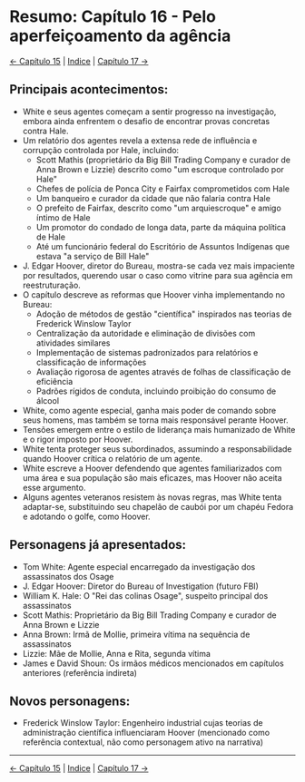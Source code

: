 # Resumo: Capítulo 16 - Pelo aperfeiçoamento da agência

[← Capítulo 15](assassinos_da_lua_das_flores_chapter_15_resumo.md) | [Indice](README.md) | [Capítulo 17 →](assassinos_da_lua_das_flores_chapter_17_resumo.md)

## Principais acontecimentos:
- White e seus agentes começam a sentir progresso na investigação, embora ainda enfrentem o desafio de encontrar provas concretas contra Hale.
- Um relatório dos agentes revela a extensa rede de influência e corrupção controlada por Hale, incluindo:
  - Scott Mathis (proprietário da Big Bill Trading Company e curador de Anna Brown e Lizzie) descrito como "um escroque controlado por Hale"
  - Chefes de polícia de Ponca City e Fairfax comprometidos com Hale
  - Um banqueiro e curador da cidade que não falaria contra Hale
  - O prefeito de Fairfax, descrito como "um arquiescroque" e amigo íntimo de Hale
  - Um promotor do condado de longa data, parte da máquina política de Hale
  - Até um funcionário federal do Escritório de Assuntos Indígenas que estava "a serviço de Bill Hale"
- J. Edgar Hoover, diretor do Bureau, mostra-se cada vez mais impaciente por resultados, querendo usar o caso como vitrine para sua agência em reestruturação.
- O capítulo descreve as reformas que Hoover vinha implementando no Bureau:
  - Adoção de métodos de gestão "científica" inspirados nas teorias de Frederick Winslow Taylor
  - Centralização da autoridade e eliminação de divisões com atividades similares
  - Implementação de sistemas padronizados para relatórios e classificação de informações
  - Avaliação rigorosa de agentes através de folhas de classificação de eficiência
  - Padrões rígidos de conduta, incluindo proibição do consumo de álcool
- White, como agente especial, ganha mais poder de comando sobre seus homens, mas também se torna mais responsável perante Hoover.
- Tensões emergem entre o estilo de liderança mais humanizado de White e o rigor imposto por Hoover.
- White tenta proteger seus subordinados, assumindo a responsabilidade quando Hoover crítica o relatório de um agente.
- White escreve a Hoover defendendo que agentes familiarizados com uma área e sua população são mais eficazes, mas Hoover não aceita esse argumento.
- Alguns agentes veteranos resistem às novas regras, mas White tenta adaptar-se, substituindo seu chapelão de caubói por um chapéu Fedora e adotando o golfe, como Hoover.

## Personagens já apresentados:
- Tom White: Agente especial encarregado da investigação dos assassinatos dos Osage
- J. Edgar Hoover: Diretor do Bureau of Investigation (futuro FBI)
- William K. Hale: O "Rei das colinas Osage", suspeito principal dos assassinatos
- Scott Mathis: Proprietário da Big Bill Trading Company e curador de Anna Brown e Lizzie
- Anna Brown: Irmã de Mollie, primeira vítima na sequência de assassinatos
- Lizzie: Mãe de Mollie, Anna e Rita, segunda vítima
- James e David Shoun: Os irmãos médicos mencionados em capítulos anteriores (referência indireta)

## Novos personagens:
- Frederick Winslow Taylor: Engenheiro industrial cujas teorias de administração científica influenciaram Hoover (mencionado como referência contextual, não como personagem ativo na narrativa)
---
[← Capítulo 15](assassinos_da_lua_das_flores_chapter_15_resumo.md) | [Indice](README.md) | [Capítulo 17 →](assassinos_da_lua_das_flores_chapter_17_resumo.md) 